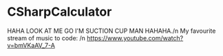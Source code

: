 # CSharpCalculator
HAHA LOOK AT ME GO I'M SUCTION CUP MAN HAHAHA./n
My favourite stream of music to code: /n
https://www.youtube.com/watch?v=bmVKaAV_7-A
